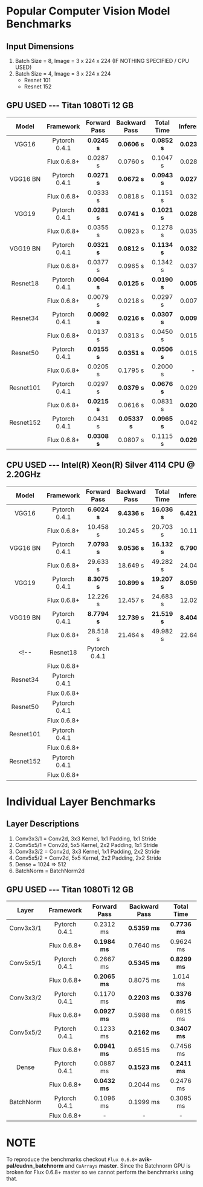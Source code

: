 # Popular Computer Vision Model Benchmarks

## Input Dimensions
1. Batch Size = 8, Image = 3 x 224 x 224 (IF NOTHING SPECIFIED / CPU USED)
2. Batch Size = 4, Image = 3 x 224 x 224
    * Resnet 101
    * Resnet 152

## GPU USED --- Titan 1080Ti 12 GB
|Model|Framework|Forward Pass|Backward Pass|Total Time|Inference|
|:---:|:---:|:---:|:---:|:---:|:---:|
|VGG16|Pytorch 0.4.1|__0.0245 s__|__0.0606 s__|__0.0852 s__|__0.0234 s__|
||Flux 0.6.8+|0.0287 s|0.0760 s|0.1047 s|0.0288 s|
|VGG16 BN|Pytorch 0.4.1|__0.0271 s__|__0.0672 s__|__0.0943 s__|__0.0273 s__|
||Flux 0.6.8+|0.0333 s|0.0818 s|0.1151 s|0.0327 s|
|VGG19|Pytorch 0.4.1|__0.0281 s__|__0.0741 s__|__0.1021 s__|__0.0280 s__|
||Flux 0.6.8+|0.0355 s|0.0923 s|0.1278 s|0.0356 s|
|VGG19 BN|Pytorch 0.4.1|__0.0321 s__|__0.0812 s__|__0.1134 s__|__0.0325 s__|
||Flux 0.6.8+|0.0377 s|0.0965 s|0.1342 s|0.0371 s|
|Resnet18|Pytorch 0.4.1|__0.0064 s__|__0.0125 s__|__0.0190 s__|__0.0050 s__|
||Flux 0.6.8+|0.0079 s|0.0218 s|0.0297 s|0.0079 s|
|Resnet34|Pytorch 0.4.1|__0.0092 s__|__0.0216 s__|__0.0307 s__|__0.0092 s__|
||Flux 0.6.8+|0.0137 s|0.0313 s|0.0450 s|0.0151 s|
|Resnet50|Pytorch 0.4.1|__0.0155 s__|__0.0351 s__|__0.0506 s__|0.0152 s|
||Flux 0.6.8+|0.0205 s|0.1795 s|0.2000 s|-|
|Resnet101|Pytorch 0.4.1|0.0297 s|__0.0379 s__|__0.0676 s__|0.0298 s|
||Flux 0.6.8+|__0.0215 s__|0.0616 s|0.0831 s|__0.0208 s__|
|Resnet152|Pytorch 0.4.1|0.0431 s|__0.05337 s__|__0.0965 s__|0.0429 s|
||Flux 0.6.8+|__0.0308 s__|0.0807 s|0.1115 s|__0.0298 s__|

## CPU USED --- Intel(R) Xeon(R) Silver 4114 CPU @ 2.20GHz
|Model|Framework|Forward Pass|Backward Pass|Total Time|Inference|
|:---:|:---:|:---:|:---:|:---:|:---:|
|VGG16|Pytorch 0.4.1|__6.6024 s__|__9.4336 s__|__16.036 s__|__6.4216 s__|
||Flux 0.6.8+|10.458 s|10.245 s|20.703 s|10.111 s|
|VGG16 BN|Pytorch 0.4.1|__7.0793 s__|__9.0536 s__|__16.132 s__|__6.7909 s__|
||Flux 0.6.8+|29.633 s|18.649 s|49.282 s|24.047 s|
|VGG19|Pytorch 0.4.1|__8.3075 s__|__10.899 s__|__19.207 s__|__8.0593 s__|
||Flux 0.6.8+|12.226 s|12.457 s|24.683 s|12.029 s|
|VGG19 BN|Pytorch 0.4.1|__8.7794 s__|__12.739 s__|__21.519 s__|__8.4044 s__|
||Flux 0.6.8+|28.518 s|21.464 s|49.982 s|22.649 s|
<!-- |Resnet18|Pytorch 0.4.1|||||
||Flux 0.6.8+|||||
|Resnet34|Pytorch 0.4.1|||||
||Flux 0.6.8+|||||
|Resnet50|Pytorch 0.4.1|||||
||Flux 0.6.8+|||||
|Resnet101|Pytorch 0.4.1|||||
||Flux 0.6.8+|||||
|Resnet152|Pytorch 0.4.1|||||
||Flux 0.6.8+||||| -->

# Individual Layer Benchmarks

## Layer Descriptions
1. Conv3x3/1 = Conv2d, 3x3 Kernel, 1x1 Padding, 1x1 Stride
2. Conv5x5/1 = Conv2d, 5x5 Kernel, 2x2 Padding, 1x1 Stride
3. Conv3x3/2 = Conv2d, 3x3 Kernel, 1x1 Padding, 2x2 Stride
4. Conv5x5/2 = Conv2d, 5x5 Kernel, 2x2 Padding, 2x2 Stride
5. Dense = 1024 => 512
6. BatchNorm = BatchNorm2d

## GPU USED --- Titan 1080Ti 12 GB
|Layer|Framework|Forward Pass|Backward Pass|Total Time|
|:---:|:---:|:---:|:---:|:---:|
|Conv3x3/1|Pytorch 0.4.1|0.2312 ms|__0.5359 ms__|__0.7736 ms__|
||Flux 0.6.8+|__0.1984 ms__|0.7640 ms|0.9624 ms|
|Conv5x5/1|Pytorch 0.4.1|0.2667 ms|__0.5345 ms__|__0.8299 ms__|
||Flux 0.6.8+|__0.2065 ms__|0.8075 ms|1.014 ms|
|Conv3x3/2|Pytorch 0.4.1|0.1170 ms|__0.2203 ms__|__0.3376 ms__|
||Flux 0.6.8+|__0.0927 ms__|0.5988 ms|0.6915 ms|
|Conv5x5/2|Pytorch 0.4.1|0.1233 ms|__0.2162 ms__|__0.3407 ms__|
||Flux 0.6.8+|__0.0941 ms__|0.6515 ms|0.7456 ms|
|Dense|Pytorch 0.4.1|0.0887 ms|__0.1523 ms__|__0.2411 ms__|
||Flux 0.6.8+|__0.0432 ms__|0.2044 ms|0.2476 ms|
|BatchNorm|Pytorch 0.4.1|0.1096 ms|0.1999 ms|0.3095 ms|
||Flux 0.6.8+|-|-|-|

<!-- ## CPU USED --- Intel(R) Xeon(R) Silver 4114 CPU @ 2.20GHz
|Layer|Framework|Forward Pass|Backward Pass|Total Time|
|:---:|:---:|:---:|:---:|:---:|
|Conv3x3/1|Pytorch 0.4.1||||
||Flux 0.6.8+||||
|Conv5x5/1|Pytorch 0.4.1||||
||Flux 0.6.8+||||
|Conv3x3/2|Pytorch 0.4.1||||
||Flux 0.6.8+||||
|Conv5x5/2|Pytorch 0.4.1||||
||Flux 0.6.8+||||
|Dense|Pytorch 0.4.1||||
||Flux 0.6.8+||||
|BatchNorm|Pytorch 0.4.1||||
||Flux 0.6.8+|||| -->

# NOTE

To reproduce the benchmarks checkout `Flux 0.6.8+` __avik-pal/cudnn_batchnorm__ and `CuArrays` __master__.
Since the Batchnorm GPU is broken for Flux 0.6.8+ master so we cannot perform the benchmarks using that.

